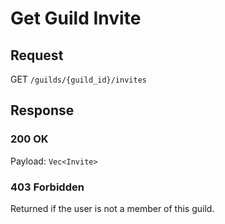 # Get Guild Invite

## Request

GET `/guilds/{guild_id}/invites`

## Response
### 200 OK
Payload: `Vec<Invite>`

### 403 Forbidden
Returned if the user is not a member of this guild.
